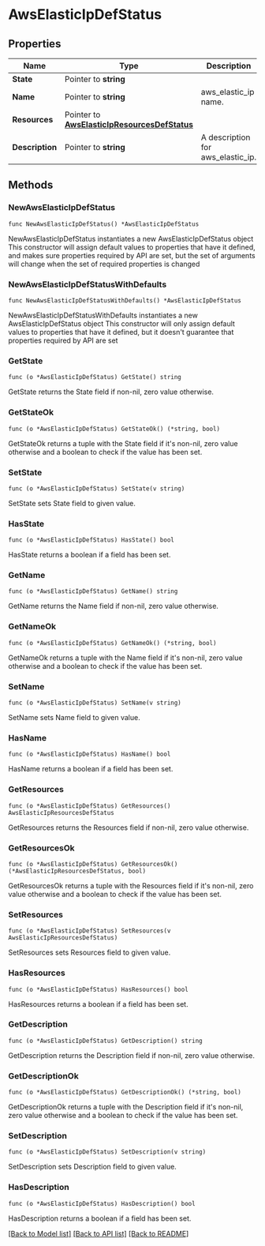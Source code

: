 # AwsElasticIpDefStatus

## Properties

Name | Type | Description | Notes
------------ | ------------- | ------------- | -------------
**State** | Pointer to **string** |  | [optional] 
**Name** | Pointer to **string** | aws_elastic_ip name. | [optional] 
**Resources** | Pointer to [**AwsElasticIpResourcesDefStatus**](AwsElasticIpResourcesDefStatus.md) |  | [optional] 
**Description** | Pointer to **string** | A description for aws_elastic_ip. | [optional] 

## Methods

### NewAwsElasticIpDefStatus

`func NewAwsElasticIpDefStatus() *AwsElasticIpDefStatus`

NewAwsElasticIpDefStatus instantiates a new AwsElasticIpDefStatus object
This constructor will assign default values to properties that have it defined,
and makes sure properties required by API are set, but the set of arguments
will change when the set of required properties is changed

### NewAwsElasticIpDefStatusWithDefaults

`func NewAwsElasticIpDefStatusWithDefaults() *AwsElasticIpDefStatus`

NewAwsElasticIpDefStatusWithDefaults instantiates a new AwsElasticIpDefStatus object
This constructor will only assign default values to properties that have it defined,
but it doesn't guarantee that properties required by API are set

### GetState

`func (o *AwsElasticIpDefStatus) GetState() string`

GetState returns the State field if non-nil, zero value otherwise.

### GetStateOk

`func (o *AwsElasticIpDefStatus) GetStateOk() (*string, bool)`

GetStateOk returns a tuple with the State field if it's non-nil, zero value otherwise
and a boolean to check if the value has been set.

### SetState

`func (o *AwsElasticIpDefStatus) SetState(v string)`

SetState sets State field to given value.

### HasState

`func (o *AwsElasticIpDefStatus) HasState() bool`

HasState returns a boolean if a field has been set.

### GetName

`func (o *AwsElasticIpDefStatus) GetName() string`

GetName returns the Name field if non-nil, zero value otherwise.

### GetNameOk

`func (o *AwsElasticIpDefStatus) GetNameOk() (*string, bool)`

GetNameOk returns a tuple with the Name field if it's non-nil, zero value otherwise
and a boolean to check if the value has been set.

### SetName

`func (o *AwsElasticIpDefStatus) SetName(v string)`

SetName sets Name field to given value.

### HasName

`func (o *AwsElasticIpDefStatus) HasName() bool`

HasName returns a boolean if a field has been set.

### GetResources

`func (o *AwsElasticIpDefStatus) GetResources() AwsElasticIpResourcesDefStatus`

GetResources returns the Resources field if non-nil, zero value otherwise.

### GetResourcesOk

`func (o *AwsElasticIpDefStatus) GetResourcesOk() (*AwsElasticIpResourcesDefStatus, bool)`

GetResourcesOk returns a tuple with the Resources field if it's non-nil, zero value otherwise
and a boolean to check if the value has been set.

### SetResources

`func (o *AwsElasticIpDefStatus) SetResources(v AwsElasticIpResourcesDefStatus)`

SetResources sets Resources field to given value.

### HasResources

`func (o *AwsElasticIpDefStatus) HasResources() bool`

HasResources returns a boolean if a field has been set.

### GetDescription

`func (o *AwsElasticIpDefStatus) GetDescription() string`

GetDescription returns the Description field if non-nil, zero value otherwise.

### GetDescriptionOk

`func (o *AwsElasticIpDefStatus) GetDescriptionOk() (*string, bool)`

GetDescriptionOk returns a tuple with the Description field if it's non-nil, zero value otherwise
and a boolean to check if the value has been set.

### SetDescription

`func (o *AwsElasticIpDefStatus) SetDescription(v string)`

SetDescription sets Description field to given value.

### HasDescription

`func (o *AwsElasticIpDefStatus) HasDescription() bool`

HasDescription returns a boolean if a field has been set.


[[Back to Model list]](../README.md#documentation-for-models) [[Back to API list]](../README.md#documentation-for-api-endpoints) [[Back to README]](../README.md)


